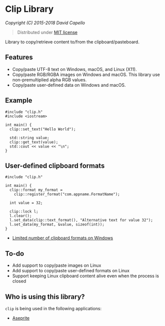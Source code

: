 # Clip Library
*Copyright (C) 2015-2018 David Capello*

> Distributed under [MIT license](LICENSE.txt)

Library to copy/retrieve content to/from the clipboard/pasteboard.

## Features

* Copy/paste UTF-8 text on Windows, macOS, and Linux (X11).
* Copy/paste RGB/RGBA images on Windows and macOS. This library use non-premultiplied alpha RGB values.
* Copy/paste user-defined data on Windows and macOS.

## Example

    #include "clip.h"
    #include <iostream>

    int main() {
      clip::set_text("Hello World");

      std::string value;
      clip::get_text(value);
      std::cout << value << "\n";
    }

## User-defined clipboard formats

    #include "clip.h"

    int main() {
      clip::format my_format =
        clip::register_format("com.appname.FormatName");

      int value = 32;

      clip::lock l;
      l.clear();
      l.set_data(clip::text_format(), "Alternative text for value 32");
      l.set_data(my_format, &value, sizeof(int));
    }

* [Limited number of clipboard formats on Windows](http://blogs.msdn.com/b/oldnewthing/archive/2015/03/19/10601208.aspx)

## To-do

* Add support to copy/paste images on Linux
* Add support to copy/paste user-defined formats on Linux
* Support keeping Linux clipboard content alive even when the process is closed

## Who is using this library?

`clip` is being used in the following applications:

* [Aseprite](https://github.com/aseprite/aseprite)
